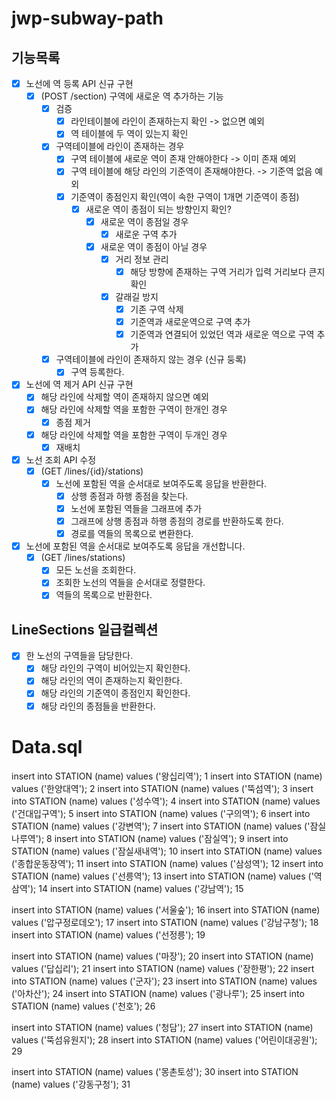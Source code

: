 # jwp-subway-path

## 기능목록

- [x] 노선에 역 등록 API 신규 구현
    - [x] (POST /section) 구역에 새로운 역 추가하는 기능
        - [x] 검증
            - [x] 라인테이블에 라인이 존재하는지 확인 -> 없으면 예외
            - [x] 역 테이블에 두 역이 있는지 확인
        - [x] 구역테이블에 라인이 존재하는 경우
            - [x] 구역 테이블에 새로운 역이 존재 안해야한다 -> 이미 존재 예외
            - [x] 구역 테이블에 해당 라인의 기준역이 존재해야한다. -> 기준역 없음 예외
            - [x] 기준역이 종점인지 확인(역이 속한 구역이 1개면 기준역이 종점)
                - [x] 새로운 역이 종점이 되는 방향인지 확인?
                    - [x] 새로운 역이 종점일 경우
                        - [x] 새로운 구역 추가
                    - [x] 새로운 역이 종점이 아닐 경우
                        - [x] 거리 정보 관리
                            - [x] 해당 방향에 존재하는 구역 거리가 입력 거리보다 큰지 확인
                        - [x] 갈래길 방지
                            - [x] 기존 구역 삭제
                            - [x] 기준역과 새로운역으로 구역 추가
                            - [x] 기준역과 연결되어 있었던 역과 새로운 역으로 구역 추가
        - [x] 구역테이블에 라인이 존재하지 않는 경우 (신규 둥록)
            - [x] 구역 등록한다.

- [x] 노선에 역 제거 API 신규 구현
    - [x] 해당 라인에 삭제할 역이 존재하지 않으면 예외
    - [x] 해당 라인에 삭제할 역을 포함한 구역이 한개인 경우
        - [x] 종점 제거
    - [x] 해당 라인에 삭제할 역을 포함한 구역이 두개인 경우
        - [x] 재배치
- [x] 노선 조회 API 수정
    - [x] (GET /lines/{id}/stations)
        - [x] 노선에 포함된 역을 순서대로 보여주도록 응답을 반환한다.
            - [x] 상행 종점과 하행 종점을 찾는다.
            - [x] 노선에 포함된 역들을 그래프에 추가
            - [x] 그래프에 상행 종점과 하행 종점의 경로를 반환하도록 한다.
            - [x] 경로를 역들의 목록으로 변환한다.
- [x] 노선에 포함된 역을 순서대로 보여주도록 응답을 개선합니다.
    - [x] (GET /lines/stations)
        - [x] 모든 노선을 조회한다.
        - [x] 조회한 노선의 역들을 순서대로 정렬한다.
        - [x] 역들의 목록으로 반환한다.

## LineSections 일급컬렉션

- [x] 한 노선의 구역들을 담당한다.
    - [x] 해당 라인의 구역이 비어있는지 확인한다.
    - [x] 해당 라인의 역이 존재하는지 확인한다.
    - [x] 해당 라인의 기준역이 종점인지 확인한다.
    - [x] 해당 라인의 종점들을 반환한다.

# Data.sql

insert into STATION (name) values ('왕십리역'); 1
insert into STATION (name) values ('한양대역'); 2
insert into STATION (name) values ('뚝섬역'); 3
insert into STATION (name) values ('성수역'); 4
insert into STATION (name) values ('건대입구역'); 5
insert into STATION (name) values ('구의역'); 6
insert into STATION (name) values ('강변역'); 7
insert into STATION (name) values ('잠실나루역'); 8
insert into STATION (name) values ('잠실역'); 9
insert into STATION (name) values ('잠실새내역'); 10
insert into STATION (name) values ('종합운동장역'); 11
insert into STATION (name) values ('삼성역'); 12
insert into STATION (name) values ('선릉역'); 13
insert into STATION (name) values ('역삼역'); 14
insert into STATION (name) values ('강남역'); 15

insert into STATION (name) values ('서울숲'); 16
insert into STATION (name) values ('압구정로데오'); 17
insert into STATION (name) values ('강남구청'); 18
insert into STATION (name) values ('선정릉'); 19

insert into STATION (name) values ('마장'); 20
insert into STATION (name) values ('답십리'); 21
insert into STATION (name) values ('장한평'); 22
insert into STATION (name) values ('군자'); 23
insert into STATION (name) values ('아차산'); 24
insert into STATION (name) values ('광나루'); 25
insert into STATION (name) values ('천호'); 26

insert into STATION (name) values ('청담'); 27
insert into STATION (name) values ('뚝섬유원지'); 28
insert into STATION (name) values ('어린이대공원'); 29

insert into STATION (name) values ('몽촌토성'); 30
insert into STATION (name) values ('강동구청'); 31